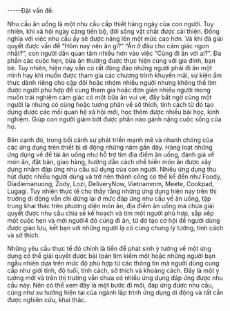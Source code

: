 -----Đặt vấn đề:

Nhu cầu ăn uống là một nhu cầu cấp thiết hàng ngày của con người. Tuy nhiên,
khi xã hội ngày càng tiến bộ, đời sống vật chất được cải thiện. Đồng nghĩa với việc
nhu cầu ấy sẽ được nâng lên một mức cao hơn. Và khi đã giải quyết được vấn đề
“Hôm nay nên ăn gì?” “Ăn ở đâu cho cảm giác ngon nhất?”, con người dần quan tâm
nhiều hơn vào việc “Cùng đi ăn với ai?”. Đa phần các cuộc hẹn, bữa ăn thường được
thực hiện cùng với gia đình, bạn bè. Tuy nhiên, hiện nay vẫn có rất đông đảo những
người phải đi ăn một mình hay khi muốn được tham gia các chương trình khuyến
mãi, sự kiện ẩm thực dành riêng cho cặp đôi hoặc nhóm nhiều người nhưng không thể tìm được người phù hợp để
cùng tham gia hoặc đơn giản nhiều người mong muốn trải nghiệm cảm giác có một
bữa ăn vui vẻ, đầy bất ngờ cùng một người lạ nhưng có cùng hoặc tương phản về
sở thích, tính cách từ đó tạo dựng được các mối quan hệ xã hội mới, học thêm được
nhiều bài học, kinh nghiệm. Giúp con người giảm bớt được phần nào gánh nặng cuộc sống của họ.

Bên cạnh đó, trong bối cảnh sự phát triển mạnh mẽ và nhanh chóng của các ứng
dụng trên thiết bị di động những năm gần đây. Hàng loạt những ứng dụng về đề tài
ăn uống như hỗ trợ tìm địa điểm ăn uống, đánh giá về món ăn, đặt bàn, giao hàng,
hướng dẫn cách chế biến món ăn được xây dựng nhằm đáp ứng nhu cầu sử dụng của
con người. Nhiều ứng dụng thu hút được nhiều người dùng và trở nên thành công có
thể kể đến như Foody, Diadiemanuong, Zody, Lozi, DeliveryNow, Vietnammm,
Meete, Cookpad, Lugagi. Tuy nhiên thực tế cho thấy rằng những ứng dụng hiện nay
trên thị trường di động vẫn chỉ dừng lại ở mức đáp ứng nhu cầu về ăn uống, tập trung
khai thác trên phương diện món ăn, địa điểm ăn uống mà chưa giải quyết được nhu
cầu chia sẻ kế hoạch và tìm một người phù hợp, sắp xếp một cuộc hẹn và mời người4
đó cùng đi ăn, từ đó tạo cơ hội để người dùng được giao lưu, kết bạn với những người
lạ có cùng chung lý tưởng, tính cách và sở thích.

Những yêu cầu thực tế đó chính là tiền đề phát sinh ý tưởng về một ứng dụng có
thể giải quyết được bài toán tìm kiếm một hoặc những người bạn ngẫu nhiên dựa trên mức độ phù
hợp từ các thông tin mà người dùng cung cấp như giới tính, độ tuổi, tính cách, sở
thích và khoảng cách. Đây là một ý tưởng mới và trên thị trường vẫn chưa có nhiều
ứng dụng đáp ứng được nhu cầu này. Nên có thể xem đây là một bước đi mới, đáp
ứng được nhu cầu, cũng như xu hướng hiện tại của ngành lập trình ứng dụng di động
và rất cần được nghiên cứu, khai thác.
